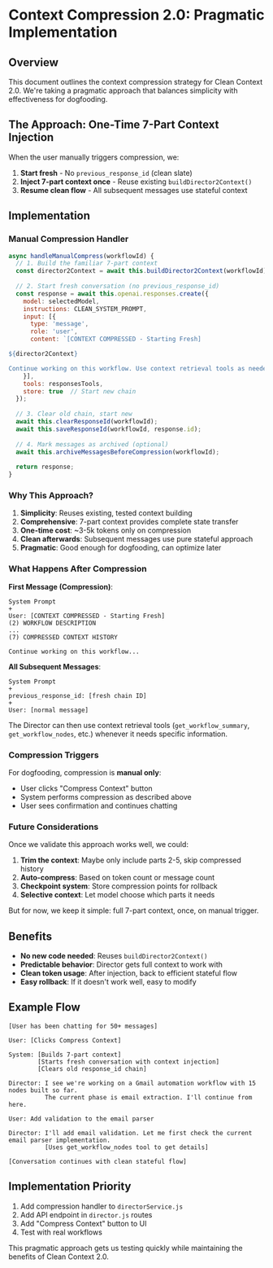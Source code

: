 # Context Compression 2.0: Pragmatic Implementation

## Overview

This document outlines the context compression strategy for Clean Context 2.0. We're taking a pragmatic approach that balances simplicity with effectiveness for dogfooding.

## The Approach: One-Time 7-Part Context Injection

When the user manually triggers compression, we:

1. **Start fresh** - No `previous_response_id` (clean slate)
2. **Inject 7-part context once** - Reuse existing `buildDirector2Context()`
3. **Resume clean flow** - All subsequent messages use stateful context

## Implementation

### Manual Compression Handler

```javascript
async handleManualCompress(workflowId) {
  // 1. Build the familiar 7-part context
  const director2Context = await this.buildDirector2Context(workflowId);
  
  // 2. Start fresh conversation (no previous_response_id)
  const response = await this.openai.responses.create({
    model: selectedModel,
    instructions: CLEAN_SYSTEM_PROMPT,
    input: [{
      type: 'message',
      role: 'user',
      content: `[CONTEXT COMPRESSED - Starting Fresh]

${director2Context}

Continue working on this workflow. Use context retrieval tools as needed for any additional details.`
    }],
    tools: responsesTools,
    store: true  // Start new chain
  });
  
  // 3. Clear old chain, start new
  await this.clearResponseId(workflowId);
  await this.saveResponseId(workflowId, response.id);
  
  // 4. Mark messages as archived (optional)
  await this.archiveMessagesBeforeCompression(workflowId);
  
  return response;
}
```

### Why This Approach?

1. **Simplicity**: Reuses existing, tested context building
2. **Comprehensive**: 7-part context provides complete state transfer
3. **One-time cost**: ~3-5k tokens only on compression
4. **Clean afterwards**: Subsequent messages use pure stateful approach
5. **Pragmatic**: Good enough for dogfooding, can optimize later

### What Happens After Compression

**First Message (Compression)**:
```
System Prompt
+ 
User: [CONTEXT COMPRESSED - Starting Fresh]
(2) WORKFLOW DESCRIPTION
...
(7) COMPRESSED CONTEXT HISTORY

Continue working on this workflow...
```

**All Subsequent Messages**:
```
System Prompt
+
previous_response_id: [fresh chain ID]
+
User: [normal message]
```

The Director can then use context retrieval tools (`get_workflow_summary`, `get_workflow_nodes`, etc.) whenever it needs specific information.

### Compression Triggers

For dogfooding, compression is **manual only**:
- User clicks "Compress Context" button
- System performs compression as described above
- User sees confirmation and continues chatting

### Future Considerations

Once we validate this approach works well, we could:

1. **Trim the context**: Maybe only include parts 2-5, skip compressed history
2. **Auto-compress**: Based on token count or message count
3. **Checkpoint system**: Store compression points for rollback
4. **Selective context**: Let model choose which parts it needs

But for now, we keep it simple: full 7-part context, once, on manual trigger.

## Benefits

- **No new code needed**: Reuses `buildDirector2Context()`
- **Predictable behavior**: Director gets full context to work with
- **Clean token usage**: After injection, back to efficient stateful flow
- **Easy rollback**: If it doesn't work well, easy to modify

## Example Flow

```
[User has been chatting for 50+ messages]

User: [Clicks Compress Context]

System: [Builds 7-part context]
        [Starts fresh conversation with context injection]
        [Clears old response_id chain]

Director: I see we're working on a Gmail automation workflow with 15 nodes built so far. 
          The current phase is email extraction. I'll continue from here.

User: Add validation to the email parser

Director: I'll add email validation. Let me first check the current email parser implementation.
          [Uses get_workflow_nodes tool to get details]

[Conversation continues with clean stateful flow]
```

## Implementation Priority

1. Add compression handler to `directorService.js`
2. Add API endpoint in `director.js` routes
3. Add "Compress Context" button to UI
4. Test with real workflows

This pragmatic approach gets us testing quickly while maintaining the benefits of Clean Context 2.0.